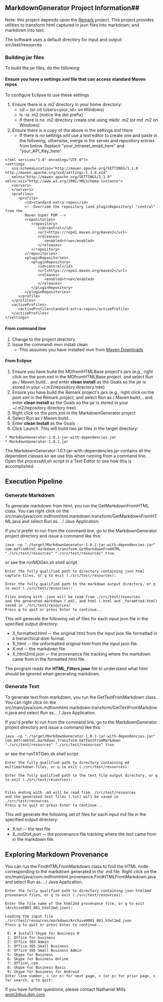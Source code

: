 ## MarkdownGenerator Project Information##

Note: this project depends upon the [Remark][] project. 
This project provides utilities to transform html captured in json files into markdown; and markdown into text.

The software uses a default directory for input and output: src/test/resources

### Building jar files ###

To build the jar files, do the following:

#### Ensure you have a settings.xml file that can access standard Maven repos ####

To configure Eclipse to use these settings
  1. Ensure there is a .m2 directory in your home directory:
     * cd ~ (or cd \Users\<your_id> on Windows)
     * ls -la .m2 (notice the dot prefix)
     * If there is no .m2 directory create one using mkdir .m2 (or md .m2 on Windows)
  2. Ensure there is a copy of the above in the settings.xml there
     * If there is no settings.xml use a text editor to create one and paste in the following, otherwise, merge in the server and repository entries from below. Replace "your_intranet_email_here" and "your_API_Key_here"

```
<?xml version="1.0" encoding="UTF-8"?>
<settings
   xsi:schemaLocation="http://maven.apache.org/SETTINGS/1.1.0 http://maven.apache.org/xsd/settings-1.1.0.xsd"
   xmlns="http://maven.apache.org/SETTINGS/1.1.0" xmlns:xsi="http://www.w3.org/2001/XMLSchema-instance">
   <servers>
   </servers>
   <profiles>
      <profile>
         <id>standard-extra-repos</id>
         <!--Override the repository (and pluginRepository) "central" from the
         Maven Super POM -->
         <repositories>
            <repository>
               <id>central</id>
               <url>https://repo1.maven.org/maven2</url>
               <releases>
                  <enabled>true</enabled>
               </releases>
            </repository>
         </repositories>
         <pluginRepositories>
            <pluginRepository>
               <id>central</id>
               <url>https://repo1.maven.org/maven2</url>
               <releases>
                  <enabled>true</enabled>
               </releases>
            </pluginRepository>
         </pluginRepositories>
      </profile>
   </profiles>
   <activeProfiles>
      <activeProfile>standard-extra-repos</activeProfile>
   </activeProfiles>
</settings>      
```

#### From command line ####

  1. Change to the project directory.
  2. Issue the command: mvn install clean 
     * This assumes you have installed mvn from [Maven Downloads][Maven_Downloads]

#### From Eclipse ####

  1. Ensure you have build the MDfromHTMLBase project's jars (e.g., right click on the pom.xml in the MDfromHTMLBase project, and select Run as / Maven build... and enter **clean install** as the Goals so the jar is stored in your ~/.m2/repository directory tree)
  2. Ensure you have build the Remark project's jars (e.g., right click on the pom.xml in the Remark project, and select Run as / Maven build... and enter **clean install** as the Goals so the jar is stored in your ~/.m2/repository directory tree)
  3. Right click on the pom.xml in the MarkdownGenerator project
  4. Select Run as / Maven build...
  5. Enter **clean install** as the Goals
  6. Click Launch. This will build two jar files in the target directory:
  
    * MarkdownGenerator-1.0.1-jar-with-dependencies.jar
    * MarkdownGenerator-1.0.1.jar

The MarkdownGenerator-1.0.1-jar-with-dependencies.jar contains all the dependent classes so we use this when running from a command line. Open the processAll.sh script in a Text Editor to see how this is accomplished.

## Execution Pipeline ##

### Generate Markdown ###

To generate markdown from html, you run the GetMarkdownFromHTML class. You can right click on the src/main/java/com.mdfromhtml.markdown.transform/GetMarkdownFromHTML.java and select Run as... / Java Application. 

If you'd prefer to run from the command line, go to the MarkdownGenerator project directory and issue a command like this:
```
java -cp "./target/MarkdownGenerator-1.0.1-jar-with-dependencies.jar" com.mdfromhtml.markdown.transform.GetMarkdownFromHTML "./src/test/resources" "./src/test/resources" true
```
or see the runMDGen.sh shell script

```
Enter the fully qualified path to directory containing json html capture files, or q to exit (./src/test/resources):

Enter the fully qualified path to the markdown output directory, or q to exit (./src/test/resources):

Files ending with .json will be read from ./src/test/resources
and the generated markdown (.md), and html (.html and _foramtted.html) saved in ./src/test/resources/
Press q to quit or press Enter to continue...
```

This will generate the following set of files for each input json file in the specified output directory:

  * X_formatted.html -- the original html from the input json file formatted in a hierarchical dom format.
  * X_html -- the unformatted original html from the input json file.
  * X.md -- the markdown file
  * X_html2md.json -- the provenance file tracking where the markdown came from in the formatted html file.

The program reads the **HTML_Filters.json** file to understand what html should be ignored when generating markdown.

### Generate Text ###

To generate text from markdown, you run the GetTextFromMarkdown class. You can right click on the src/main/java/com.mdfromhtml.markdown.transform/GetTextFromMarkdown.java and select Run as... / Java Application.

If you'd prefer to run from the command line, go to the MarkdownGenerator project directory and issue a command like this:
```
java -cp "./target/MarkdownGenerator-1.0.1-jar-with-dependencies.jar" com.mdfromhtml.markdown.transform.GetTextFromMarkdown "./src/test/resources" "./src/test/resources" true
```
or see the runTXTGen.sh shell script

```
Enter the fully qualified path to directory containing md multimarkdown files, or q to exit (./src/test/resources):

Enter the fully qualified path to the text file output directory, or q to exit (./src/test/resources):


Files ending with .md will be read from ./src/test/resources
and the generated text files (.txt) will be saved in ./src/test/resources
Press q to quit or press Enter to continue...
```

This will generate the following set of files for each input md file in the specified output directory:

  * X.txt -- the text file
  * X_md2txt.json -- the provenance file tracking where the text came from in the markdown file.

## Exploring Markdown Provenance ##

You can run the FindHTMLFromMarkdown class to find the HTML node corresponding to the markdown generated in the .md file. Right click on the src/main/java/com.mdfromhtml.provenance.FindHTMLFromMarkdown.java and select Run as... / Java Application.

```
Enter the fully qualified path to directory containing json html2md provenance files, or q to exit (./src/test/resources):

Enter the file name of the html2md provenance file, or q to exit (Archive0001_001_html2md.json):

Loading the input file ./src/test/resources/markdown/Archive0001_001_html2md.json
Press q to quit or press Enter to continue...

 0: # Install Skype for Business #
 1: Office for business
 2: Office 365 Admin
 3: Office 365 Small Business
 4: Office 365 Small Business Admin
 5: Skype for Business
 6: Skype for Business Online
 7: Office\.com
 8: Skype for Business Basic
 9: Skype for Business for Android
Enter line number, > (or n) for next page, < (or p) for prior page, s for search, q to quit:
```
If you have further questions, please contact Nathaniel Mills wnm3@us.ibm.com

[Remark]: https://github.com/IBM/MDfromHTML/tree/dev/Remark
[Maven_Downloads]: http://maven.apache.org/download.cgi

